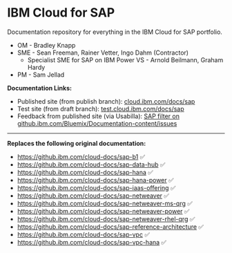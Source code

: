 # IBM Cloud for SAP
Documentation repository for everything in the IBM Cloud for SAP portfolio.

* OM - Bradley Knapp
* SME - Sean Freeman, Rainer Vetter, Ingo Dahm (Contractor)
  * Specialist SME for SAP on IBM Power VS - Arnold Beilmann, Graham Hardy
* PM - Sam Jellad


**Documentation Links:**

- Published site (from publish branch): [cloud.ibm.com/docs/sap](https://cloud.ibm.com/docs/sap)
- Test site (from draft branch): [test.cloud.ibm.com/docs/sap](https://test.cloud.ibm.com/docs/sap)
- Feedback from published site (via Usabilla): [SAP filter on github.ibm.com/Bluemix/Documentation-content/issues](https://github.ibm.com/Bluemix/Documentation-content/issues?q=is%3Aissue+label%3Asap)

----

**Replaces the following original documentation:**
- https://github.ibm.com/cloud-docs/sap-b1 :white_check_mark: 
- https://github.ibm.com/cloud-docs/sap-data-hub :white_check_mark: 
- https://github.ibm.com/cloud-docs/sap-hana :white_check_mark: 
- https://github.ibm.com/cloud-docs/sap-hana-power :white_check_mark: 
- https://github.ibm.com/cloud-docs/sap-iaas-offering :white_check_mark: 
- https://github.ibm.com/cloud-docs/sap-netweaver :white_check_mark: 
- https://github.ibm.com/cloud-docs/sap-netweaver-ms-qrg :white_check_mark: 
- https://github.ibm.com/cloud-docs/sap-netweaver-power :white_check_mark: 
- https://github.ibm.com/cloud-docs/sap-netweaver-rhel-qrg :white_check_mark: 
- https://github.ibm.com/cloud-docs/sap-reference-architecture :white_check_mark: 
- https://github.ibm.com/cloud-docs/sap-vpc :white_check_mark: 
- https://github.ibm.com/cloud-docs/sap-vpc-hana :white_check_mark: 
